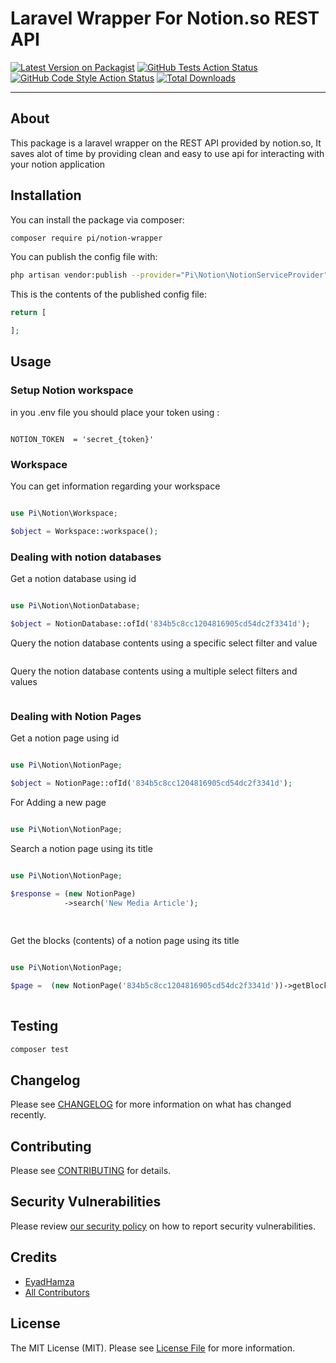 # Laravel Wrapper For Notion.so REST API

[![Latest Version on Packagist](https://img.shields.io/packagist/v/pi/notion-wrapper.svg?style=flat-square)](https://packagist.org/packages/pi/notion-wrapper)
[![GitHub Tests Action Status](https://img.shields.io/github/workflow/status/pi/notion-wrapper/run-tests?label=tests)](https://github.com/pi/notion-wrapper/actions?query=workflow%3Arun-tests+branch%3Amain)
[![GitHub Code Style Action Status](https://img.shields.io/github/workflow/status/pi/notion-wrapper/Check%20&%20fix%20styling?label=code%20style)](https://github.com/pi/notion-wrapper/actions?query=workflow%3A"Check+%26+fix+styling"+branch%3Amain)
[![Total Downloads](https://img.shields.io/packagist/dt/pi/notion-wrapper.svg?style=flat-square)](https://packagist.org/packages/pi/notion-wrapper)

---
## About 
This package is a laravel wrapper on the REST API provided by notion.so, It saves alot of time by providing clean and easy to use api for interacting with your notion application
## Installation

You can install the package via composer:

```bash
composer require pi/notion-wrapper
```



You can publish the config file with:
```bash
php artisan vendor:publish --provider="Pi\Notion\NotionServiceProvider" --tag="notion-wrapper-config"
```

This is the contents of the published config file:

```php
return [

];
```

## Usage

### Setup Notion workspace

in you .env file you should place your token using :
```dotenv

NOTION_TOKEN  = 'secret_{token}'

```

### Workspace 

You can get information regarding your workspace

```php

use Pi\Notion\Workspace;

$object = Workspace::workspace();

```


### Dealing with notion databases

Get a notion database using id

```php

use Pi\Notion\NotionDatabase;

$object = NotionDatabase::ofId('834b5c8cc1204816905cd54dc2f3341d');

```

Query the notion database contents using a specific select filter and value

```php


```


Query the notion database contents using a multiple select filters and values

```php


```

### Dealing with Notion Pages

Get a notion page using id

```php

use Pi\Notion\NotionPage;

$object = NotionPage::ofId('834b5c8cc1204816905cd54dc2f3341d');

```

For Adding a new page

```php

use Pi\Notion\NotionPage;

```


Search a notion page using its title

```php

use Pi\Notion\NotionPage;

$response = (new NotionPage)
            ->search('New Media Article');
            
      
```


Get the blocks (contents) of a notion page using its title

```php

use Pi\Notion\NotionPage;

$page =  (new NotionPage('834b5c8cc1204816905cd54dc2f3341d'))->getBlocks();
      
```


## Testing

```bash
composer test
```

## Changelog

Please see [CHANGELOG](CHANGELOG.md) for more information on what has changed recently.

## Contributing

Please see [CONTRIBUTING](.github/CONTRIBUTING.md) for details.

## Security Vulnerabilities

Please review [our security policy](../../security/policy) on how to report security vulnerabilities.

## Credits

- [EyadHamza](https://github.com/Eyadhamza)
- [All Contributors](../../contributors)

## License

The MIT License (MIT). Please see [License File](LICENSE.md) for more information.
